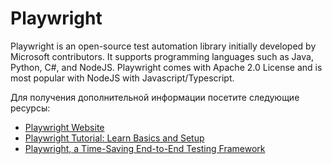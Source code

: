 # Playwright

Playwright is an open-source test automation library initially developed by Microsoft contributors. It supports programming languages such as Java, Python, C#, and NodeJS. Playwright comes with Apache 2.0 License and is most popular with NodeJS with Javascript/Typescript.

Для получения дополнительной информации посетите следующие ресурсы:

- [Playwright Website](https://playwright.dev/)
- [Playwright Tutorial: Learn Basics and Setup](https://www.browserstack.com/guide/playwright-tutorial)
- [Playwright, a Time-Saving End-to-End Testing Framework](https://thenewstack.io/playwright-a-time-saving-end-to-end-testing-framework/)
